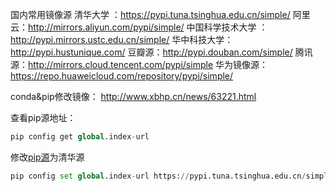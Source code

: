 国内常用镜像源
清华大学 ：https://pypi.tuna.tsinghua.edu.cn/simple/
阿里云：http://mirrors.aliyun.com/pypi/simple/
中国科学技术大学 ：http://pypi.mirrors.ustc.edu.cn/simple/
华中科技大学：http://pypi.hustunique.com/
豆瓣源：http://pypi.douban.com/simple/
腾讯源：http://mirrors.cloud.tencent.com/pypi/simple
华为镜像源：https://repo.huaweicloud.com/repository/pypi/simple/

conda&pip修改镜像： http://www.xbhp.cn/news/63221.html

查看pip源地址：

```python
pip config get global.index-url
```

修改[pip源](https://so.csdn.net/so/search?q=pip源&spm=1001.2101.3001.7020)为清华源

```python
pip config set global.index-url https://pypi.tuna.tsinghua.edu.cn/simple
```